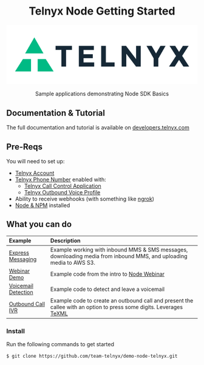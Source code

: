 <div align="center">

# Telnyx Node Getting Started

![Telnyx](logo-dark.png)

Sample applications demonstrating Node SDK Basics

</div>

## Documentation & Tutorial

The full documentation and tutorial is available on [developers.telnyx.com](https://developers.telnyx.com/docs/v2/development/dev-env-setup?lang=dotnet&utm_source=referral&utm_medium=github_referral&utm_campaign=cross-site-link)

## Pre-Reqs

You will need to set up:

* [Telnyx Account](https://telnyx.com/sign-up?utm_source=referral&utm_medium=github_referral&utm_campaign=cross-site-link)
* [Telnyx Phone Number](https://portal.telnyx.com/#/app/numbers/my-numbers?utm_source=referral&utm_medium=github_referral&utm_campaign=cross-site-link) enabled with:
  * [Telnyx Call Control Application](https://portal.telnyx.com/#/app/call-control/applications?utm_source=referral&utm_medium=github_referral&utm_campaign=cross-site-link)
  * [Telnyx Outbound Voice Profile](https://portal.telnyx.com/#/app/outbound-profiles?utm_source=referral&utm_medium=github_referral&utm_campaign=cross-site-link)
* Ability to receive webhooks (with something like [ngrok](https://developers.telnyx.com/docs/v2/development/ngrok?utm_source=referral&utm_medium=github_referral&utm_campaign=cross-site-link))
* [Node & NPM](https://developers.telnyx.com/docs/v2/development/dev-env-setup?lang=node&utm_source=referral&utm_medium=github_referral&utm_campaign=cross-site-link) installed

## What you can do

| Example                                    | Description                                                                                                                                                                           |
|:-------------------------------------------|:--------------------------------------------------------------------------------------------------------------------------------------------------------------------------------------|
| [Express Messaging](express-messaging)     | Example working with inbound MMS & SMS messages, downloading media from inbound MMS, and uploading media to AWS S3.                                                                   |
| [Webinar Demo](webinar-demo)               | Example code from the intro to [Node Webinar](https://telnyx.com/resources/node-sdk-recap)                                                                                            |
| [Voicemail Detection](voicemail-detection) | Example code to detect and leave a voicemail                                                                                                                                          |
| [Outbound Call IVR](outbound-call-ivr)     | Example code to create an outbound call and present the callee with an option to press some digits. Leverages [TeXML](https://developers.telnyx.com/docs/v2/call-control/texml-setup) |

### Install

Run the following commands to get started

```
$ git clone https://github.com/team-telnyx/demo-node-telnyx.git
```
